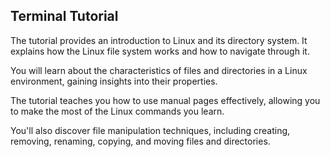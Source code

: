 ## Terminal Tutorial

The tutorial provides an introduction to Linux and its directory system. It explains how the Linux file system works and how to navigate through it.

You will learn about the characteristics of files and directories in a Linux environment, gaining insights into their properties.

The tutorial teaches you how to use manual pages effectively, allowing you to make the most of the Linux commands you learn.

You'll also discover file manipulation techniques, including creating, removing, renaming, copying, and moving files and directories.